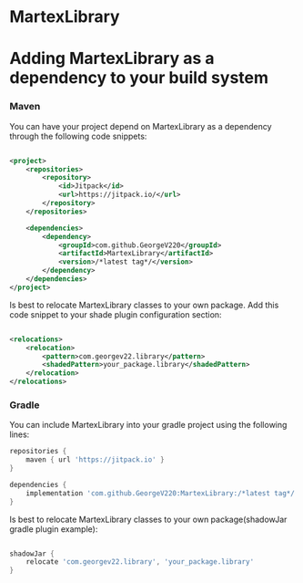 # MartexLibrary

# Adding MartexLibrary as a dependency to your build system

### Maven

You can have your project depend on MartexLibrary as a dependency through the following code snippets:

```xml

<project>
    <repositories>
        <repository>
            <id>Jitpack</id>
            <url>https://jitpack.io/</url>
        </repository>
    </repositories>

    <dependencies>
        <dependency>
            <groupId>com.github.GeorgeV220</groupId>
            <artifactId>MartexLibrary</artifactId>
            <version>/*latest tag*/</version>
        </dependency>
    </dependencies>
</project>
```

Is best to relocate MartexLibrary classes to your own package. Add this code snippet to your shade plugin configuration section:

```xml

<relocations>
    <relocation>
        <pattern>com.georgev22.library</pattern>
        <shadedPattern>your_package.library</shadedPattern>
    </relocation>
</relocations>
```

### Gradle

You can include MartexLibrary into your gradle project using the following lines:

```groovy
repositories {
    maven { url 'https://jitpack.io' }
}

dependencies {
    implementation 'com.github.GeorgeV220:MartexLibrary:/*latest tag*/'
}
```

Is best to relocate MartexLibrary classes to your own package(shadowJar gradle plugin example):

```groovy

shadowJar {
    relocate 'com.georgev22.library', 'your_package.library'
}
```
